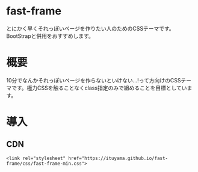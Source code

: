 # fast-frame
とにかく早くそれっぽいページを作りたい人のためのCSSテーマです。　BootStrapと併用をおすすめします。


# 概要
10分でなんかそれっぽいページを作らないといけない...!って方向けのCSSテーマです。極力CSSを触ることなくclass指定のみで組めることを目標としています。


# 導入
## CDN  
`<link rel="stylesheet" href="https://ituyama.github.io/fast-frame/css/fast-frame-min.css">`
